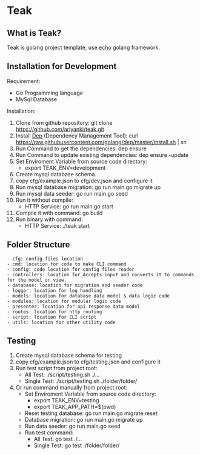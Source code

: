# Teak

What is Teak?
--------------
Teak is golang project template, use [echo](https://echo.labstack.com) golang framework.

Installation for Development
----------------------------
Requirement:
- Go Programming language
- MySql Database

Installation:
1. Clone from github repository: git clone https://github.com/ariyanki/teak.git
2. Install [Dep](https://golang.github.io/dep/docs/introduction.html) (Dependency Management Tool): curl https://raw.githubusercontent.com/golang/dep/master/install.sh | sh
3. Run Command to get the dependencies: dep ensure
4. Run Command to update existing dependencies: dep ensure -update
5. Set Enviroment Variable from source code directory:
    - export TEAK_ENV=development
6. Create mysql database schema.
7. copy cfg/example.json to cfg/dev.json and configure it
8. Run mysql database migration: go run main.go migrate up
9. Run mysql data seeder: go run main.go seed
10. Run it without compile:
    - HTTP Service: go run main.go start
12. Compile it with command: go build
12. Run binary with command:
    - HTTP Service: ./teak start

Folder Structure
----------------
    - cfg: config files location
    - cmd: location for code to make CLI command
    - config: code location for config files reader
    - controllers: location for Accepts input and converts it to commands for the model or view.
    - database: location for migration and seeder code
    - logger: location for log handling
    - models: location for database data model & data logic code
    - modules: location for modular logic code
    - presenter: location for api response data model
    - routes: location for http routing
    - script: location for CLI script
    - utils: location for other utility code

Testing
-------
1. Create mysql database schema for testing
2. copy cfg/example.json to cfg/testing.json and configure it
3. Run test script from project root:
    - All Test: ./script/testing.sh ./...
    - Single Test: ./script/testing.sh ./folder/folder/
4. Or run command manually from project root:
    - Set Enviroment Variable from source code directory:
        - export TEAK_ENV=testing
        - export TEAK_APP_PATH=$(pwd)
    - Reset testing database: go run main.go migrate reset
    - Database migration: go run main.go migrate up
    - Run data seeder: go run main.go seed
    - Run test command:
        - All Test: go test ./...
        - Single Test: go test ./folder/folder/